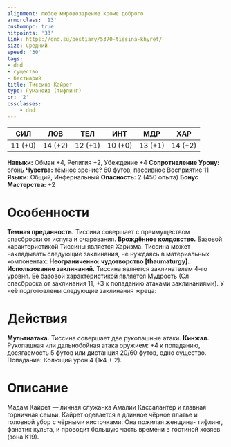 ```yaml
---
alignment: любое мировоззрение кроме доброго
armorclass: '13'
customnpc: true
hitpoints: '33'
link: https://dnd.su/bestiary/5370-tissina-khyret/
size: Средний
speed: '30'
tags:
- dnd
- существо
- бестиарий
title: Тиссина Кайрет
type: Гуманоид (тифлинг)
cr: '2'
cssclasses:
    - dnd
---
```



| СИЛ | ЛОВ | ТЕЛ | ИНТ | МДР | ХАР |
|---|---|---|---|---|---|
| 11 (+0) | 14 (+2) | 12 (+1) | 10 (+0) | 13 (+1) | 14 (+2) |
**Навыки:** Обман +4, Религия +2, Убеждение +4
**Сопротивление Урону:** огонь
**Чувства:** тёмное зрение? 60 футов, пассивное Восприятие 11
**Языки:** Общий, Инфернальный
**Опасность:** 2 (450 опыта)
**Бонус Мастерства:** +2


# Особенности
**Темная преданность.** Тиссина совершает с преимуществом спасброски от испуга и очарования.
**Врождённое колдовство.** Базовой характеристикой Тиссины является Харизма. Тиссина может накладывать следующие заклинания, не нуждаясь в материальных компонентах:
**Неограниченно: чудотворство [thaumaturgy].** 
**Использование заклинаний.** Тиссина является заклинателем 4-го уровня. Её базовой характеристикой является Мудрость (Сл спасброска от заклинания 11, +3 к попаданию атаками заклинаниями). У неё подготовлены следующие заклинания жреца:


# Действия
**Мультиатака.** Тиссина совершает две рукопашные атаки.
**Кинжал.** Рукопашная или дальнобойная атака оружием: +4 к попаданию, досягаемость 5 футов или дистанция 20/60 футов, одно существо. Попадание: Колющий урон 4 (1к4 + 2).


# Описание
Мадам Кайрет — личная служанка Амалии Кассалантер и главная горничная семьи. Кайрет одевается в длинное чёрное платье и головной убор с чёрными кисточками. Она пожилая женщина- тифлинг, фанатик культа, и проводит большую часть времени в гостиной хозяев (зона К19).